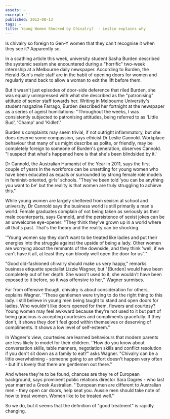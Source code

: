 ```yaml
---
assets: ~
excerpt: ''
published: 2012-08-13
tags: ~
title: Young Women Shocked by Chivalry?  - Leslie explains why
---
```

Is chivalry so foreign to Gen-Y women that they can't recognise it when they see it? Apparently so.

In a scathing article this week, university student Sasha Burden described the systemic sexism she encountered during a "horrific" two-week internship at a Melbourne daily newspaper. According to Burden, the Herald-Sun's male staff are in the habit of opening doors for women and regularly stand back to allow a woman to exit the lift before them.

But it wasn't just episodes of door-side deference that riled Burden, she was equally unimpressed with what she described as the "patronising" attitude of senior staff towards her. Writing in Melbourne University's student magazine Farrago, Burden described her fortnight at the newspaper as a series of ageist humiliations: ''Throughout the weeks, I was consistently subjected to patronising attitudes, being referred to as 'Little Bud', 'Champ' and 'Kidlet'.'

Burden's complaints may seem trivial, if not outright inflammatory, but she does deserve some compassion, says ethicist Dr Leslie Cannold. Workplace behaviour that many of us might describe as polite, or friendly, may be completely foreign to someone of Burden's generation, observes Cannold. "I suspect that what's happened here is that she's been blindsided by it.'

Dr Cannold, the Australian Humanist of the Year in 2011, says the first couple of years in the workforce can be unsettling for young women who have been educated as equals or surrounded by strong female role models in feminist-oriented, girls' schools. "They've been told 'you can be anything you want to be' but the reality is that women are truly struggling to achieve this."

While young women are largely sheltered from sexism at school and university, Dr Cannold says the business world is still primarily a man's world. Female graduates complain of not being taken as seriously as their male counterparts, says Cannold, and the persistence of sexist jokes can be an unwelcome eye-opener: "They think they've grown up in a world where all that's past. That's the theory and the reality can be shocking.

''Young women say they don't want to be treated like ladies and put their energies into the struggle against the upside of being a lady. Other women are worrying about the remnants of the downside, and they think 'well, if we can't have it all, at least they can bloody well open the door for us'.''

"Good old-fashioned chivalry should make us very happy," remarks business etiquette specialist Lizzie Wagner, but "[Burden] would have been completely out of her depth. She wasn't used to it, she wouldn't have been exposed to it before, so it was offensive to her,'' Wagner surmises.

Far from offensive though, chivalry is about consideration for others, explains Wagner. ''These gentlemen were trying to do the right thing to this lady. I still believe in young men being taught to stand and open doors for ladies. Who wouldn't like doors opened for them, flowers and courtesy? Young women may feel awkward because they're not used to it but part of being gracious is accepting courtesies and compliments gracefully. If they don't, it shows they don't feel good within themselves or deserving of compliments. It shows a low level of self-esteem.''

In Wagner's view, courtesies are learned behaviours that modern parents are less likely to model for their children. ''How do you know about conversation skills, table manners, negotiation skills and conflict resolution if you don't sit down as a family to eat?" asks Wagner. "Chivalry can be a little overwhelming - someone going to an effort doesn't happen very often - but it's lovely that there are gentlemen out there.''

And where they're to be found, chances are they're of European background, says prominent public relations director Sara Dagres - who last year married a Greek Australian. ''European men are different to Australian men - they open car doors, help seat you. Aussie men should take note of how to treat women. Women like to be treated well.''

So we do, but it seems that the definition of "good treatment" is rapidly changing.